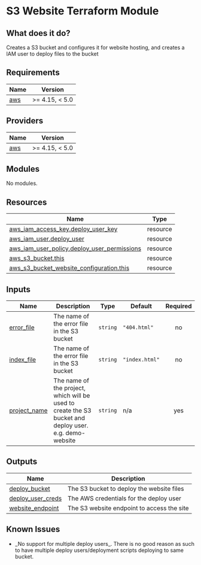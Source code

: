 <!-- BEGIN_TF_DOCS -->
# S3 Website Terraform Module

## What does it do?

Creates a S3 bucket and configures it for website hosting, and creates a IAM user to deploy files to the bucket

## Requirements

| Name | Version |
|------|---------|
| <a name="requirement_aws"></a> [aws](#requirement\_aws) | >= 4.15, < 5.0 |

## Providers

| Name | Version |
|------|---------|
| <a name="provider_aws"></a> [aws](#provider\_aws) | >= 4.15, < 5.0 |

## Modules

No modules.

## Resources

| Name | Type |
|------|------|
| [aws_iam_access_key.deploy_user_key](https://registry.terraform.io/providers/hashicorp/aws/latest/docs/resources/iam_access_key) | resource |
| [aws_iam_user.deploy_user](https://registry.terraform.io/providers/hashicorp/aws/latest/docs/resources/iam_user) | resource |
| [aws_iam_user_policy.deploy_user_permissions](https://registry.terraform.io/providers/hashicorp/aws/latest/docs/resources/iam_user_policy) | resource |
| [aws_s3_bucket.this](https://registry.terraform.io/providers/hashicorp/aws/latest/docs/resources/s3_bucket) | resource |
| [aws_s3_bucket_website_configuration.this](https://registry.terraform.io/providers/hashicorp/aws/latest/docs/resources/s3_bucket_website_configuration) | resource |

## Inputs

| Name | Description | Type | Default | Required |
|------|-------------|------|---------|:--------:|
| <a name="input_error_file"></a> [error\_file](#input\_error\_file) | The name of the error file in the S3 bucket | `string` | `"404.html"` | no |
| <a name="input_index_file"></a> [index\_file](#input\_index\_file) | The name of the error file in the S3 bucket | `string` | `"index.html"` | no |
| <a name="input_project_name"></a> [project\_name](#input\_project\_name) | The name of the project, which will be used to create the S3 bucket and deploy user. e.g. demo-website | `string` | n/a | yes |

## Outputs

| Name | Description |
|------|-------------|
| <a name="output_deploy_bucket"></a> [deploy\_bucket](#output\_deploy\_bucket) | The S3 bucket to deploy the website files |
| <a name="output_deploy_user_creds"></a> [deploy\_user\_creds](#output\_deploy\_user\_creds) | The AWS credentials for the deploy user |
| <a name="output_website_endpoint"></a> [website\_endpoint](#output\_website\_endpoint) | The S3 website endpoint to access the site |

## Known Issues

- \_No support for multiple deploy users\_. There is no good reason as such to have multiple deploy users/deployment
  scripts deploying to same bucket.
<!-- END_TF_DOCS -->